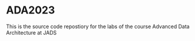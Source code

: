 # ADA2023
This is the source code repostiory for the labs of the course Advanced Data Architecture at JADS
